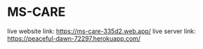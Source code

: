 # MS-CARE
live website link: https://ms-care-335d2.web.app/
live server link: https://peaceful-dawn-72297.herokuapp.com/